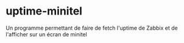 # uptime-minitel
Un programme permettant de faire de fetch l'uptime de Zabbix et de l'afficher sur un écran de minitel
